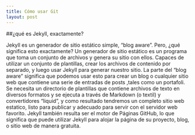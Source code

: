 ```yaml
---
title: Cómo usar Git 
layout: post
--- 
```

##¿qué es Jekyll, exactamente?

Jekyll es un generador de sitio estático simple, “blog aware”. Pero, ¿qué significa esto exactamente? Un generador de sitio estático es un programa que toma un conjunto de archivos y genera su sitio con ellos. Capaces de utilizar un conjunto de plantillas, crear los archivos de contenido por separado, y luego usar Jekyll para generar nuestro sitio. La parte del “blog aware” significa que podemos usar esto para crear un blog o cualquier sitio web que contiene una serie de entradas de posts ,tales como un portafoli. Se necesita un directorio de plantillas que contiene archivos de texto  en diversos formatos y se ejecuta a través de Markdown (o textil) y convertidores “liquid”, y como resultado tendremos un completo sitio web estatico, listo para publicar y adecuado para servir con el servidor web favorito. Jekyll también resulta ser el motor de Páginas GitHub, lo que significa que puede utilizar Jekyll para alojar la página de su proyecto, blog, o sitio web de manera gratuita.

